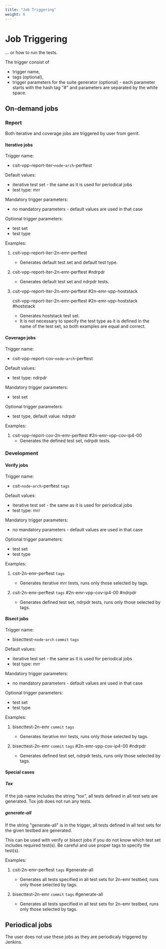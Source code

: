 ```yaml
---
title: "Job Triggering"
weight: 6
---
```


# Job Triggering

... or how to run the tests.

The trigger consist of
  - trigger name,
  - tags (optional),
  - trigger parameters for the suite generator (optional) - each parameter
    starts with the hash tag "#" and parameters are separated by the white
    space.

## On-demand jobs

### Report

Both iterative and coverage jobs are triggered by user from gerrit.

#### Iterative jobs

Trigger name:
  - csit-vpp-report-iter-`node`-`arch`-perftest

Default values:
  - iterative test set - the same as it is used for periodical jobs
  - test type: mrr

Mandatory trigger parameters:
  - no mandatory parameters - default values are used in that case

Optional trigger parameters:
  - test set
  - test type

Examples:

1. csit-vpp-report-iter-2n-emr-perftest
   - Generates default test set and default test type.

2. csit-vpp-report-iter-2n-emr-perftest #ndrpdr
   - Generates default test set and ndrpdr tests.

3. csit-vpp-report-iter-2n-emr-perftest #2n-emr-vpp-hoststack

   csit-vpp-report-iter-2n-emr-perftest #2n-emr-vpp-hoststack #hoststack
   - Generates hoststack test set.
   - It is not necessary to specify the test type as it is defined in the name
     of the test set, so both examples are equal and correct.

#### Coverage jobs

Trigger name:
  - csit-vpp-report-cov-`node`-`arch`-perftest

Default values:
  - test type: ndrpdr

Mandatory trigger parameters:
  - test set

Optional trigger parameters:
  - test type, default value: ndrpdr

Examples:

1. csit-vpp-report-cov-2n-emr-perftest #2n-emr-vpp-cov-ip4-00
   - Generates the defined test set, ndrpdr tests.

### Development

#### Verify jobs

Trigger name:
  - csit-`node`-`arch`-perftest `tags`

Default values:
  - iterative test set - the same as it is used for periodical jobs
  - test type: mrr

Mandatory trigger parameters:
  - no mandatory parameters - default values are used in that case

Optional trigger parameters:
  - test set
  - test type

Examples:

1. csit-2n-emr-perftest `tags`
   - Generates iterative mrr tests, runs only those selected by tags.

2. csit-2n-emr-perftest `tags` #2n-emr-vpp-cov-ip4-00 #ndrpdr
   - Generates defined test set, ndrpdr tests, runs only those selected by tags.

#### Bisect jobs

Trigger name:
  - bisecttest-`node`-`arch` `commit` `tags`

Default values:
  - iterative test set - the same as it is used for periodical jobs
  - test type: mrr

Mandatory trigger parameters:
  - no mandatory parameters - default values are used in that case

Optional trigger parameters:
  - test set
  - test type

Examples:

1. bisecttest-2n-emr `commit` `tags`
   - Generates iterative mrr tests, runs only those selected by tags.

2. bisecttest-2n-emr `commit` `tags` #2n-emr-vpp-cov-ip4-00 #ndrpdr
   - Generates defined test set, ndrpdr tests, runs only those selected by tags.

#### Special cases

##### Tox

If the job name includes the string "tox", all tests defined in all test sets
are generated. Tox job does not run any tests.

##### generate-all

If the string "generate-all" is in the trigger, all tests defined in all test
sets for the given testbed are generated.

This can be used with verify or bisect jobs if you do not know which test set
includes required test(s). Be careful and use proper tags to specify the
test(s).

Examples:

1. csit-2n-emr-perftest `tags` #generate-all
   - Generates all tests specified in all test sets for 2n-emr testbed, runs
     only those selected by tags.

1. bisecttest-2n-emr `commit` `tags` #generate-all
   - Generates all tests specified in all test sets for 2n-emr testbed, runs
     only those selected by tags.

## Periodical jobs

The user does not use these jobs as they are periodicaly triggered by Jenkins.
